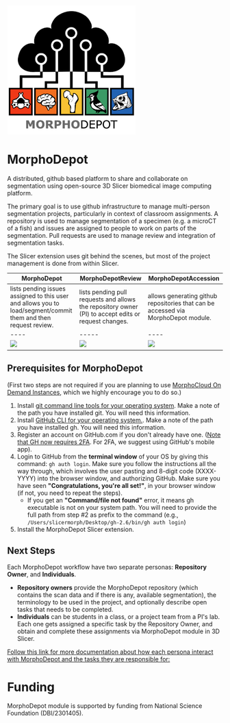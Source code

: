 <img src="./MorphoDepot.png" width=300>


# MorphoDepot
A distributed, github based platform to share and collaborate on segmentation using open-source 3D Slicer biomedical image computing platform. 

The primary goal is to use github infrastructure to manage multi-person segmentation projects, particularly in context of classroom assignments.  A repository is used to manage segmentation of a specimen (e.g. a microCT of a fish) and issues are assigned to people to work on parts of the segmentation.  Pull requests are used to manage review and integration of segmentation tasks.

The Slicer extension uses git behind the scenes, but most of the project management is done from within Slicer.

|**MorphoDepot**|**MorphoDepotReview**|**MorphoDepotAccession**|
|----|-----|----|
|lists pending issues assigned to this user and allows you to load/segment/commit them and then request review.| lists pending pull requests and allows the repository owner (PI) to accept edits or request changes.|allows generating github repositories that can be accessed via MorphoDepot module.|
|----|-----|----|
|<img src="https://github.com/user-attachments/assets/2d81e4f3-8d8b-49e4-97f4-f906053d375f" width="600">|<img src="https://github.com/user-attachments/assets/9481ce0f-dc37-4900-9cdc-14bb0922df59" width="600">|<img width="550" src="https://github.com/user-attachments/assets/7a19682f-3636-4909-aede-460c265c3e35" >|


## Prerequisites for MorphoDepot
(First two steps are not required if you are planning to use [MorphoCloud On Demand Instances](https://instances.morpho.cloud), which we highly encourage you to do so.)

1. Install [git command line tools for your operating system](https://git-scm.com/downloads). Make a note of the path you have installed git. You will need this information. 
2. Install [GitHub CLI for your operating system.](https://cli.github.com/). Make a note of the path you have installed gh. You will need this information.
3. Register an account on GitHub.com if you don't already have one. ([Note that GH now requires 2FA](https://docs.github.com/en/authentication/securing-your-account-with-two-factor-authentication-2fa/configuring-two-factor-authentication). For 2FA, we suggest using GitHub's mobile app).
4. Login to GitHub from the **terminal window** of your OS by giving this command: `gh auth login`. Make sure you follow the instructions all the way through, which involves the user pasting and 8-digit code (XXXX-YYYY) into the browser window, and authorizing GitHub. Make sure you have seen **"Congratulations, you're all set!"**, in your browser window (if not, you need to repeat the steps).
   * If you get an **"Command/file not found"** error, it means gh executable is not on your system path. You will need to provide the full path from step #2 as prefix to the command (e.g., `/Users/slicermorph/Desktop/gh-2.6/bin/gh auth login`)
6. Install the MorphoDepot Slicer extension. 

## Next Steps
Each MorphoDepot workflow have two separate personas: **Repository Owner**, and **Individuals**. 
* **Repository owners** provide the MorphoDepot repository (which contains the scan data and if there is any, available segmentation), the terminology to be used in the project, and optionally describe open tasks that needs to be completed.
* **Individuals** can be students in a class, or a project team from a PI's lab. Each one gets assigned a specific task by the Repository Owner, and obtain and complete these assignments via MorphoDepot module in 3D Slicer.

[Follow this link for more documentation about how each persona interact with MorphoDepot and the tasks they are responsible for:](https://github.com/MorphoCloud/MorphoDepotDocs/blob/main/README.md)   

# Funding 

MorphoDepot module is supported by funding from National Science Foundation (DBI/2301405). 
